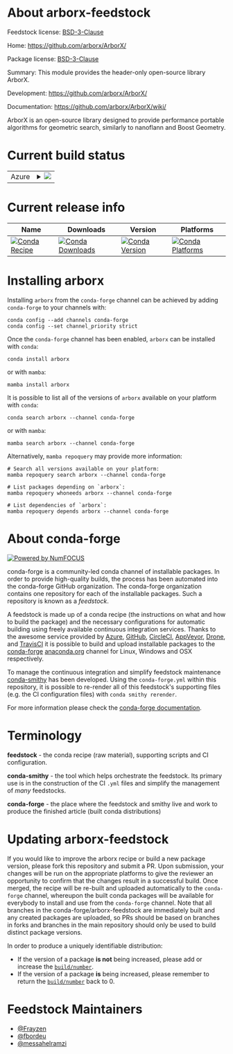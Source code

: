 About arborx-feedstock
======================

Feedstock license: [BSD-3-Clause](https://github.com/conda-forge/arborx-feedstock/blob/main/LICENSE.txt)

Home: https://github.com/arborx/ArborX/

Package license: [BSD-3-Clause](https://github.com/arborx/ArborX/blob/master/LICENSE)

Summary: This module provides the header-only open-source library ArborX.

Development: https://github.com/arborx/ArborX/

Documentation: https://github.com/arborx/ArborX/wiki/

ArborX is an open-source library designed to provide performance portable algorithms for geometric search, similarly to nanoflann and Boost Geometry.

Current build status
====================


<table>
    
  <tr>
    <td>Azure</td>
    <td>
      <details>
        <summary>
          <a href="https://dev.azure.com/conda-forge/feedstock-builds/_build/latest?definitionId=24657&branchName=main">
            <img src="https://dev.azure.com/conda-forge/feedstock-builds/_apis/build/status/arborx-feedstock?branchName=main">
          </a>
        </summary>
        <table>
          <thead><tr><th>Variant</th><th>Status</th></tr></thead>
          <tbody><tr>
              <td>linux_64_cuda_compilerNonecuda_compiler_versionNonecxx_compiler_version13</td>
              <td>
                <a href="https://dev.azure.com/conda-forge/feedstock-builds/_build/latest?definitionId=24657&branchName=main">
                  <img src="https://dev.azure.com/conda-forge/feedstock-builds/_apis/build/status/arborx-feedstock?branchName=main&jobName=linux&configuration=linux%20linux_64_cuda_compilerNonecuda_compiler_versionNonecxx_compiler_version13" alt="variant">
                </a>
              </td>
            </tr><tr>
              <td>linux_64_cuda_compilercuda-nvcccuda_compiler_version12.6cxx_compiler_version13</td>
              <td>
                <a href="https://dev.azure.com/conda-forge/feedstock-builds/_build/latest?definitionId=24657&branchName=main">
                  <img src="https://dev.azure.com/conda-forge/feedstock-builds/_apis/build/status/arborx-feedstock?branchName=main&jobName=linux&configuration=linux%20linux_64_cuda_compilercuda-nvcccuda_compiler_version12.6cxx_compiler_version13" alt="variant">
                </a>
              </td>
            </tr><tr>
              <td>linux_64_cuda_compilernvcccuda_compiler_version11.8cxx_compiler_version11</td>
              <td>
                <a href="https://dev.azure.com/conda-forge/feedstock-builds/_build/latest?definitionId=24657&branchName=main">
                  <img src="https://dev.azure.com/conda-forge/feedstock-builds/_apis/build/status/arborx-feedstock?branchName=main&jobName=linux&configuration=linux%20linux_64_cuda_compilernvcccuda_compiler_version11.8cxx_compiler_version11" alt="variant">
                </a>
              </td>
            </tr><tr>
              <td>osx_64</td>
              <td>
                <a href="https://dev.azure.com/conda-forge/feedstock-builds/_build/latest?definitionId=24657&branchName=main">
                  <img src="https://dev.azure.com/conda-forge/feedstock-builds/_apis/build/status/arborx-feedstock?branchName=main&jobName=osx&configuration=osx%20osx_64_" alt="variant">
                </a>
              </td>
            </tr><tr>
              <td>win_64_cuda_compilerNonecuda_compiler_versionNone</td>
              <td>
                <a href="https://dev.azure.com/conda-forge/feedstock-builds/_build/latest?definitionId=24657&branchName=main">
                  <img src="https://dev.azure.com/conda-forge/feedstock-builds/_apis/build/status/arborx-feedstock?branchName=main&jobName=win&configuration=win%20win_64_cuda_compilerNonecuda_compiler_versionNone" alt="variant">
                </a>
              </td>
            </tr><tr>
              <td>win_64_cuda_compilercuda-nvcccuda_compiler_version12.6</td>
              <td>
                <a href="https://dev.azure.com/conda-forge/feedstock-builds/_build/latest?definitionId=24657&branchName=main">
                  <img src="https://dev.azure.com/conda-forge/feedstock-builds/_apis/build/status/arborx-feedstock?branchName=main&jobName=win&configuration=win%20win_64_cuda_compilercuda-nvcccuda_compiler_version12.6" alt="variant">
                </a>
              </td>
            </tr><tr>
              <td>win_64_cuda_compilernvcccuda_compiler_version11.8</td>
              <td>
                <a href="https://dev.azure.com/conda-forge/feedstock-builds/_build/latest?definitionId=24657&branchName=main">
                  <img src="https://dev.azure.com/conda-forge/feedstock-builds/_apis/build/status/arborx-feedstock?branchName=main&jobName=win&configuration=win%20win_64_cuda_compilernvcccuda_compiler_version11.8" alt="variant">
                </a>
              </td>
            </tr>
          </tbody>
        </table>
      </details>
    </td>
  </tr>
</table>

Current release info
====================

| Name | Downloads | Version | Platforms |
| --- | --- | --- | --- |
| [![Conda Recipe](https://img.shields.io/badge/recipe-arborx-green.svg)](https://anaconda.org/conda-forge/arborx) | [![Conda Downloads](https://img.shields.io/conda/dn/conda-forge/arborx.svg)](https://anaconda.org/conda-forge/arborx) | [![Conda Version](https://img.shields.io/conda/vn/conda-forge/arborx.svg)](https://anaconda.org/conda-forge/arborx) | [![Conda Platforms](https://img.shields.io/conda/pn/conda-forge/arborx.svg)](https://anaconda.org/conda-forge/arborx) |

Installing arborx
=================

Installing `arborx` from the `conda-forge` channel can be achieved by adding `conda-forge` to your channels with:

```
conda config --add channels conda-forge
conda config --set channel_priority strict
```

Once the `conda-forge` channel has been enabled, `arborx` can be installed with `conda`:

```
conda install arborx
```

or with `mamba`:

```
mamba install arborx
```

It is possible to list all of the versions of `arborx` available on your platform with `conda`:

```
conda search arborx --channel conda-forge
```

or with `mamba`:

```
mamba search arborx --channel conda-forge
```

Alternatively, `mamba repoquery` may provide more information:

```
# Search all versions available on your platform:
mamba repoquery search arborx --channel conda-forge

# List packages depending on `arborx`:
mamba repoquery whoneeds arborx --channel conda-forge

# List dependencies of `arborx`:
mamba repoquery depends arborx --channel conda-forge
```


About conda-forge
=================

[![Powered by
NumFOCUS](https://img.shields.io/badge/powered%20by-NumFOCUS-orange.svg?style=flat&colorA=E1523D&colorB=007D8A)](https://numfocus.org)

conda-forge is a community-led conda channel of installable packages.
In order to provide high-quality builds, the process has been automated into the
conda-forge GitHub organization. The conda-forge organization contains one repository
for each of the installable packages. Such a repository is known as a *feedstock*.

A feedstock is made up of a conda recipe (the instructions on what and how to build
the package) and the necessary configurations for automatic building using freely
available continuous integration services. Thanks to the awesome service provided by
[Azure](https://azure.microsoft.com/en-us/services/devops/), [GitHub](https://github.com/),
[CircleCI](https://circleci.com/), [AppVeyor](https://www.appveyor.com/),
[Drone](https://cloud.drone.io/welcome), and [TravisCI](https://travis-ci.com/)
it is possible to build and upload installable packages to the
[conda-forge](https://anaconda.org/conda-forge) [anaconda.org](https://anaconda.org/)
channel for Linux, Windows and OSX respectively.

To manage the continuous integration and simplify feedstock maintenance
[conda-smithy](https://github.com/conda-forge/conda-smithy) has been developed.
Using the ``conda-forge.yml`` within this repository, it is possible to re-render all of
this feedstock's supporting files (e.g. the CI configuration files) with ``conda smithy rerender``.

For more information please check the [conda-forge documentation](https://conda-forge.org/docs/).

Terminology
===========

**feedstock** - the conda recipe (raw material), supporting scripts and CI configuration.

**conda-smithy** - the tool which helps orchestrate the feedstock.
                   Its primary use is in the construction of the CI ``.yml`` files
                   and simplify the management of *many* feedstocks.

**conda-forge** - the place where the feedstock and smithy live and work to
                  produce the finished article (built conda distributions)


Updating arborx-feedstock
=========================

If you would like to improve the arborx recipe or build a new
package version, please fork this repository and submit a PR. Upon submission,
your changes will be run on the appropriate platforms to give the reviewer an
opportunity to confirm that the changes result in a successful build. Once
merged, the recipe will be re-built and uploaded automatically to the
`conda-forge` channel, whereupon the built conda packages will be available for
everybody to install and use from the `conda-forge` channel.
Note that all branches in the conda-forge/arborx-feedstock are
immediately built and any created packages are uploaded, so PRs should be based
on branches in forks and branches in the main repository should only be used to
build distinct package versions.

In order to produce a uniquely identifiable distribution:
 * If the version of a package **is not** being increased, please add or increase
   the [``build/number``](https://docs.conda.io/projects/conda-build/en/latest/resources/define-metadata.html#build-number-and-string).
 * If the version of a package **is** being increased, please remember to return
   the [``build/number``](https://docs.conda.io/projects/conda-build/en/latest/resources/define-metadata.html#build-number-and-string)
   back to 0.

Feedstock Maintainers
=====================

* [@Frayzen](https://github.com/Frayzen/)
* [@fbordeu](https://github.com/fbordeu/)
* [@messahelramzi](https://github.com/messahelramzi/)

